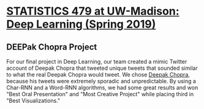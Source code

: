 # [STATISTICS 479 at UW-Madison: Deep Learning (Spring 2019)](http://pages.stat.wisc.edu/~sraschka/teaching/stat479-ss2019/)

## DEEPak Chopra Project

For our final project in Deep Learning, our team created a mimic Twitter account of Deepak Chopra that tweeted unique tweets that sounded similar to what the real Deepak Chopra would tweet. We chose [Deepak Chopra](https://twitter.com/DeepakChopra?ref_src=twsrc%5Egoogle%7Ctwcamp%5Eserp%7Ctwgr%5Eauthor), because his tweets were extremely sporadic and unpredictable. By using a Char-RNN and a Word-RNN algorithms, we had some great results and won "Best Oral Presentation" and "Most Creative Project" while placing third in "Best Visualizations." 





































